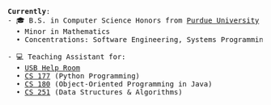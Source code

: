 <!---

<h1 align="center">👋 Hi, I'm Khoa</h1>

<h2 align="left">About me:</h2>

- 🎓 Student at Purdue University
  
- 💻 Major: Computer Science

- 👨‍💻 Concentrations: Software Engineering, Systems Programming, Machine Learning

- 🚂 Class of 2025

<h2 align="left">Contact me:</h2>

<a target="_blank" href="https://www.linkedin.com/in/khoa-raisr/"><img src="https://img.shields.io/badge/LinkedIn-0077B5?style=for-the-badge&logo=linkedin&logoColor=white" alt="linkedin"/></a>
<a target="_blank" href="mailto:khoa.raisr@gmail.com"><img src="https://img.shields.io/badge/Gmail-D14836?style=for-the-badge&logo=gmail&logoColor=white" alt="gmail"/></a>

| <img align="center" src="https://github-readme-stats.vercel.app/api?username=kraisr&count_private=true&show_icons=true&theme=tokyonight" alt="kraisr" /> | <img align="center" src="https://github-readme-stats.vercel.app/api/top-langs/?username=kraisr&count_private=true&show_icons=true&theme=tokyonight&layout=compact&langs_count=8" alt="kraisr" /> |
| ------------- | ------------- |

--->

<pre>
<b>Currently</b>:
- 🎓 B.S. in Computer Science Honors from <a href="https://cs.purdue.edu">Purdue University</a> [Aug. 2021 - May 2025]
  • Minor in Mathematics
  • Concentrations: Software Engineering, Systems Programming, Machine Learning

- 💻 Teaching Assistant for: 
  • <a href="https://purdueusb.com/wiki/help-room">USB Help Room</a>
  • <a href="https://catalog.purdue.edu/preview_course_nopop.php?catoid=7&coid=53846">CS 177</a> (Python Programming)
  • <a href="https://www.cs.purdue.edu/academic-programs/courses/canonical/cs180.html">CS 180</a> (Object-Oriented Programming in Java)
  • <a href="https://www.cs.purdue.edu/academic-programs/courses/canonical/cs251.html">CS 251</a> (Data Structures & Algorithms)
</pre>

